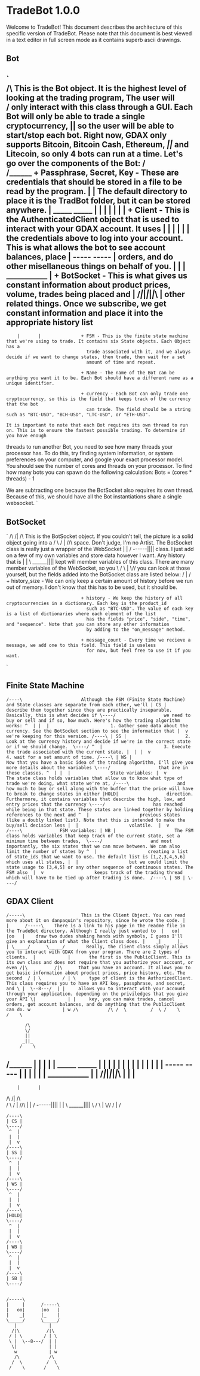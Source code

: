 # TradeBot 1.0.0
Welcome to TradeBot! This document describes the architecture of this specific version of TradeBot. Please note
that this document is best viewed in a text editor in full screen mode as it contains superb ascii drawings.

## Bot
`                            
           /\                   This is the Bot object. It is the highest level of looking at the trading program, The user will      
           \/               only interact with this class through a GUI. Each Bot will only be able to trade a single cryptocurrency,
           ||               so the user will be able to start/stop each bot. Right now, GDAX only supports Bitcoin, Bitcoin Cash, Ethereum,
          _||_              and Litecoin, so only 4 bots can run at a time. Let's go over the components of the Bot:
         /    \
________/______\________        + Passphrase, Secret, Key - These are credentials that should be stored in a file to be read by the program.
|                      |          The default directory to place it is the TradBot folder, but it can be stored anywhere.
|    _____    _____    |
|    |   |    |   |    |        + Client - This is the AuthenticatedClient object that is used to interact with your GDAX account. It uses 
|    |   |    |   |    |          the credentials above to log into your account. This is what allows the bot to see account balances, place
|    -----    -----    |          orders, and do other misellaneous things on behalf of you. 
|                      |
|      ___________     |        + BotSocket - This is what gives us constant information about product prices, volume, trades being placed and
|     /_|_|_|_|_|_\    |          other related things. Once we subscribe, we get constant information and place it into the appropriate history list
------------------------
        |       |               + FSM - This is the finite state machine that we're using to trade. It contains six State objects. Each Object has a
                                  trade associated with it, and we always decide if we want to change states, then trade, then wait for a set
                                  amount of time and repeat. 
                                  
                                + Name - The name of the Bot can be anything you want it to be. Each Bot should have a different name as a unique identifier.
                                  
                                + currency - Each Bot can only trade one cryptocurrency, so this is the field that keeps track of the currency that the bot 
                                  can trade. The field should be a string such as "BTC-USD", "BCH-USD", "LTC-USD", or "ETH-USD".
                                  
    It is important to note that each Bot requires its own thread to run on. This is to ensure the fastest possible trading. To determine if you have enough 
threads to run another Bot, you need to see how many threads your processor has. To do this, try finding system information, or system preferences on your 
computer, and google your exact processor model. You should see the number of cores and threads on your processor. To find how many bots you can spawn do 
the following calculation: Bots = (cores * threads) - 1
                   
We are subtracting one because the BotSocket also requires its own thread. Because of this, we should have all the Bot instantiations share a single websocket.
`

## BotSocket
`
  /\     /|      /\             This is the BotSocket object. If you couldn't tell, the picture is a solid object going into a 
 /  \   / |     //\\        space. Don't judge, I'm no Artist. The BotSocket class is really just a wrapper of the WebSocket
 |  |  /  ------||||        class. I just add on a few of my own variables and store data however I want. Any history that is
 |  |  \  ______||||        kept will member variables of this class. There are many member variables of the WebSocket, so you
 \  /   \ |     \\//        you can look at those yourself, but the fields added into the BotSocket class are listed below:
  \/     \|      \/
                                + history_size - We can only keep a certain amount of history before we run out of memory. 
                                  I don't know that this has to be used, but it should be. 
                                  
                                + history - We keep the history of all cryptocurrencies in a dictionary. Each key is the product_id 
                                  such as "BTC-USD". The value of each key is a list of dictionaries where each element of the list
                                  has the fields "price", "side", "time", and "sequence". Note that you can store any other information
                                  by adding to the "on_message" method.
                                  
                                + message_count - Every time we recieve a message, we add one to this field. This field is useless
                                  for now, but feel free to use it if you want.
`                                 
                                  
## Finite State Machine
`
    /----\                      Although the FSM (Finite State Machine) and State classes are separate from each other, we'll
    | CS |                  describe them together since they are practically inseparable. Basically, this is what decides if
    \----/                  we need to buy or sell and if so, how much. Here's how the trading algorithm works:
     ^  |
     |  |                       1. Gather some data about the currency. See the BotSocket section to see the information that
     |  v                          we're keeping for this version.
    /----\
    | SS |                      2. Look at the currency history and decide if we're in the correct state or if we should change. 
    \----/
     ^  |                       3. Execute the trade associated with the current state.
     |  |
     |  v                       4. wait for a set amount of time.
    /----\
    | WS |                      Now that you have a basic idea of the trading algorithm, I'll give you more details about the variables
    \----/                  that are in these classes.
     ^  |
     |  |               State variables:
     |  v                       The state class holds variables that allow us to know what type of trade we're doing, what state we're at,
    /----\                  and how much to buy or sell along with the buffer that the price will have to break to change states in either
    |HOLD|                  direction. Furthermore, it contains variables that describe the high, low, and entry prices that the currency
    \----/                  has reached while being in that state. These states are linked together by holding references to the next and
     ^  |                   previous states (like a doubly linked list). Note that this is intended to make the buy/sell decision less
     |  |                   volatile. 
     |  v          
    /----\              FSM variables:
    | WB |                      The FSM class holds variables that keep track of the current state, set a minimum time between trades, 
    \----/                  and most importantly, the six states that we can move between. We can also limit the number of states by
     ^  |                   creating a list of state_ids that we want to use. the default list is [1,2,3,4,5,6] which uses all states,
     |  |                   but we could limit the state usage to [3,4,5] or any other sequence of continuous states. The FSM also 
     |  v                   keeps track of the trading thread which will have to be tied up after trading is done. 
    /----\
    | SB |
    \----/
`   
    
## GDAX Client
`
    /-----\                     This is the Client Object. You can read more about it on danpaquin's repository, since he wrote the code.
    |     |      /-----\    There is a link to his page in the readme file in the TradeBot directory. Although I really just wanted to 
    |   oo|      |oo   |    draw two dudes shaking hands with symbols, I guess I'll give an explanation of what the Client class does.
    |    _|      |_    |
    \_____/      \_____/        Really, the client class simply allows you to interact with GDAX from your program. There are 2 types of clients. 
       |            |       the first is the PublicClient. This is its own class and does not require that you authorize your account, or even
      /|\          /|\      that you have an account. It allows you to get basic information about product prices, price history, etc. The second 
     / | \        / | \     type of client is the AuthorizedClient. This class requires you to have an API key, passphrase, and secret, and
     \ |  \--8---/  | |     allows you to interact with your account through your application. depending on the priviledges that you give your API
      \|            | |     key, you can make trades, cancel orders, get account balances, and do anything that the PublicClient can do.
       w            | w
       /\           /\
      /  \         /  \
     /    \       /    \
`


           /\           
           \/           
           ||           
          _||_          
         /    \
________/______\________
|                      |
|                      |
|    _____    _____    |
|    |   |    |   |    |
|    |   |    |   |    |
|    -----    -----    |
|                      |
|                      |
|      ___________     |
|     /_|_|_|_|_|_\    |
|                      |
------------------------
        |       |     


   /\     /|      /\  
  /  \   / |     //\\
  |  |  /  ------||||
  |  |  \  ______||||
  \  /   \ |     \\//
   \/     \|      \/


    /----\
    | CS |
    \----/
     ^  |
     |  | 
     |  v 
    /----\
    | SS |
    \----/
     ^  | 
     |  |
     |  v 
    /----\
    | WS |
    \----/
     ^  |
     |  | 
     |  v 
    /----\
    |HOLD|
    \----/
     ^  | 
     |  | 
     |  v 
    /----\
    | WB |
    \----/
     ^  | 
     |  | 
     |  v 
    /----\
    | SB |
    \----/


    /-----\              
    |     |      /-----\ 
    |   oo|      |oo   | 
    |    _|      |_    |
    \_____/      \_____/ 
       |            |    
      /|\          /|\   
     / | \        / | \  
     \ |  \--8---/  | |  
      \|            | |  
       w            | w
       /\           /\
      /  \         /  \
     /    \       /    \
